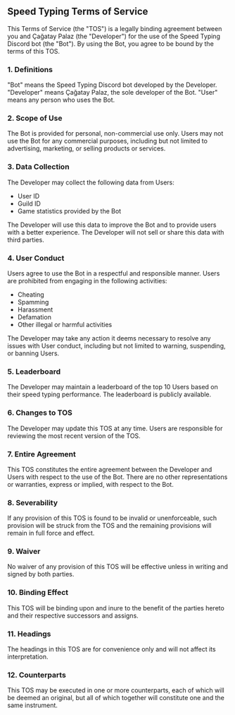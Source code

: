 ## Speed Typing Terms of Service

This Terms of Service (the "TOS") is a legally binding agreement between you and Çağatay Palaz (the "Developer") for the use of the Speed Typing Discord bot (the "Bot"). By using the Bot, you agree to be bound by the terms of this TOS.

### 1. Definitions
"Bot" means the Speed Typing Discord bot developed by the Developer.
"Developer" means Çağatay Palaz, the sole developer of the Bot.
"User" means any person who uses the Bot.

### 2. Scope of Use
The Bot is provided for personal, non-commercial use only. Users may not use the Bot for any commercial purposes, including but not limited to advertising, marketing, or selling products or services.

### 3. Data Collection
The Developer may collect the following data from Users:
* User ID
* Guild ID
* Game statistics provided by the Bot

The Developer will use this data to improve the Bot and to provide users with a better experience. The Developer will not sell or share this data with third parties.

### 4. User Conduct
Users agree to use the Bot in a respectful and responsible manner. Users are prohibited from engaging in the following activities:
* Cheating
* Spamming
* Harassment
* Defamation
* Other illegal or harmful activities

The Developer may take any action it deems necessary to resolve any issues with User conduct, including but not limited to warning, suspending, or banning Users.

### 5. Leaderboard
The Developer may maintain a leaderboard of the top 10 Users based on their speed typing performance. The leaderboard is publicly available.

### 6. Changes to TOS
The Developer may update this TOS at any time. Users are responsible for reviewing the most recent version of the TOS.

### 7. Entire Agreement
This TOS constitutes the entire agreement between the Developer and Users with respect to the use of the Bot. There are no other representations or warranties, express or implied, with respect to the Bot.

### 8. Severability
If any provision of this TOS is found to be invalid or unenforceable, such provision will be struck from the TOS and the remaining provisions will remain in full force and effect.

### 9. Waiver
No waiver of any provision of this TOS will be effective unless in writing and signed by both parties.

### 10. Binding Effect
This TOS will be binding upon and inure to the benefit of the parties hereto and their respective successors and assigns.

### 11. Headings
The headings in this TOS are for convenience only and will not affect its interpretation.

### 12. Counterparts
This TOS may be executed in one or more counterparts, each of which will be deemed an original, but all of which together will constitute one and the same instrument.
